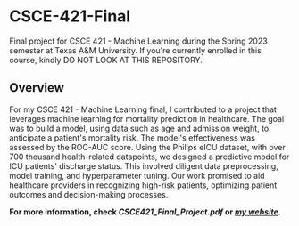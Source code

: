 # CSCE-421-Final
Final project for CSCE 421 - Machine Learning during the Spring 2023 semester at Texas A&amp;M University. If you're currently enrolled in this course, kindly DO NOT LOOK AT THIS REPOSITORY.


## Overview

For my CSCE 421 - Machine Learning final, I contributed to a project that leverages machine learning for mortality prediction in healthcare. The goal was to build a model, using data such as age and admission weight, to anticipate a patient's mortality risk. The model's effectiveness was assessed by the ROC-AUC score. Using the Philips eICU dataset, with over 700 thousand health-related datapoints, we designed a predictive model for ICU patients' discharge status. This involved diligent data preprocessing, model training, and hyperparameter tuning. Our work promised to aid healthcare providers in recognizing high-risk patients, optimizing patient outcomes and decision-making processes.

**For more information, check _CSCE421_Final_Project.pdf_ or _[my website](https://joeyquismor.io)_.**
